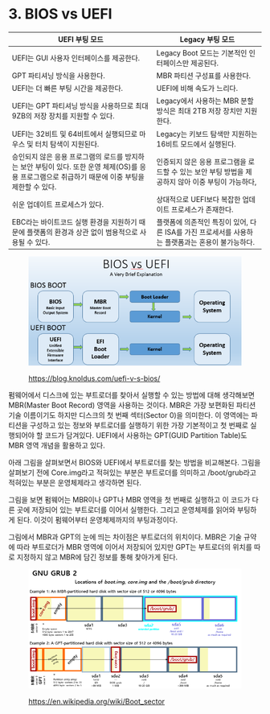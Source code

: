 # 3. BIOS vs UEFI

| UEFI 부팅 모드                                                                             | Legacy 부팅 모드                                             |
| -------------------------------------------------------------------------------------- | -------------------------------------------------------- |
| UEFI는 GUI 사용자 인터페이스를 제공한다.                                                             | Legacy Boot 모드는 기본적인 인터페이스만 제공된다.                        |
| GPT 파티셔닝 방식을 사용한다.                                                                     | MBR 파티션 구성표를 사용한다.                                       |
| UEFI는 더 빠른 부팅 시간을 제공한다.                                                                | UEFI에 비해 속도가 느리다.                                        |
| UEFI는 GPT 파티셔닝 방식을 사용하므로 최대 9ZB의 저장 장치를 지원할 수 있다.                                      | Legacy에서 사용하는 MBR 분할 방식은 최대 2TB 저장 장치만 지원한다.             |
| UEFI는 32비트 및 64비트에서 실행되므로 마우스 및 터치 탐색이 지원된다.                                           | Legacy는 키보드 탐색만 지원하는 16비트 모드에서 실행된다.                     |
| 승인되지 않은 응용 프로그램의 로드를 방지하는 보안 부팅이 있다. 또한 운영 체제(OS)를 응용 프로그램으로 취급하기 때문에 이중 부팅을 제한할 수 있다. | 인증되지 않은 응용 프로그램을 로드할 수 있는 보안 부팅 방법을 제공하지 않아 이중 부팅이 가능하다, |
| 쉬운 업데이트 프로세스가 있다.                                                                      | 상대적으로 UEFI보다 복잡한 업데이트 프로세스가 존재한다.                        |
| EBC라는 바이트코드 실행 환경을 지원하기 때문에 플랫폼의 환경과 상관 없이 범용적으로 사용될 수 있다.                             | 플랫폼에 의존적인 특징이 있어, 다른 ISA를 가진 프로세서를 사용하는 플랫폼과는 혼용이 불가능하다. |

<figure><img src="../.gitbook/assets/image (3) (2).png" alt=""><figcaption><p><a href="https://blog.knoldus.com/uefi-v-s-bios/">https://blog.knoldus.com/uefi-v-s-bios/</a></p></figcaption></figure>

펌웨어에서 디스크에 있는 부트로더를 찾아서 실행할 수 있는 방법에 대해 생각해보면 MBR(Master Boot Record) 영역을 사용하는 것이다. MBR은 가장 보편화된 파티션 기술 이름이기도 하지만 디스크의 첫 번째 섹터(Sector 0)을 의미한다. 이 영역에는 파티션을 구성하고 있는 정보와 부트로더를 실행하기 위한 가장 기본적이고 첫 번째로 실행되어야 할 코드가 담겨있다. UEFI에서 사용하는 GPT(GUID Partition Table)도 MBR 영역 개념을 활용하고 있다.

아래 그림을 살펴보면서 BIOS와 UEFI에서 부트로더를 찾는 방법을 비교해본다. 그림을 살펴보기 전에 Core.img라고 적혀있는 부분은 부트로더를 의미하고 /boot/grub라고 적혀있는 부분은 운영체제라고 생각하면 된다.

그림을 보면 펌웨어는 MBR이나 GPT나 MBR 영역을 첫 번째로 실행하고 이 코드가 다른 곳에 저장되어 있는 부트로더를 이어서 실행한다. 그리고 운영체제를 읽어와 부팅하게 된다. 이것이 펌웨어부터 운영체제까지의 부팅과정이다.

그림에서 MBR과 GPT의 눈에 띄는 차이점은 부트로더의 위치이다. MBR은 기술 규약에 따라 부트로더가 MBR 영역에 이어서 저장되어 있지만 GPT는 부트로더의 위치를 따로 지정하지 않고 MBR에 담긴 정보를 통해 찾아가게 된다.

<figure><img src="../.gitbook/assets/image (9).png" alt=""><figcaption><p><a href="https://en.wikipedia.org/wiki/Boot_sector">https://en.wikipedia.org/wiki/Boot_sector</a></p></figcaption></figure>

